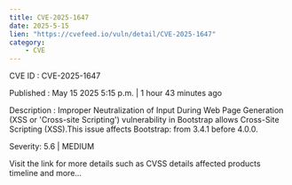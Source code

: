 ```yaml
---
title: CVE-2025-1647
date: 2025-5-15
lien: "https://cvefeed.io/vuln/detail/CVE-2025-1647"
category:
    - CVE
---
```


CVE ID : CVE-2025-1647

Published :  May 15
2025
5:15 p.m. | 1 hour
43 minutes ago

Description : Improper Neutralization of Input During Web Page Generation (XSS or 'Cross-site Scripting') vulnerability in Bootstrap allows Cross-Site Scripting (XSS).This issue affects Bootstrap: from 3.4.1 before 4.0.0.

Severity: 5.6 | MEDIUM

Visit the link for more details
such as CVSS details
affected products
timeline
and more...

